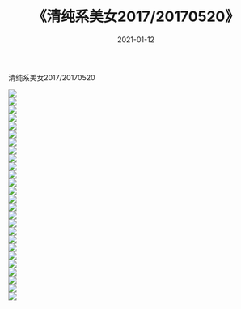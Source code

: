 ﻿---
layout: post
title:  《清纯系美女2017/20170520》
date:   2021-01-12
img: http://img.660000.xyz/Sharelink/清纯系美女/2017/20170520/000.jpg
categories: [美女, 清纯, 唯美]
---

清纯系美女2017/20170520

 ![](http://img.660000.xyz/Sharelink/清纯系美女/2017/20170520/001.png) <br>![](http://img.660000.xyz/Sharelink/清纯系美女/2017/20170520/002.png) <br>![](http://img.660000.xyz/Sharelink/清纯系美女/2017/20170520/003.png) <br>![](http://img.660000.xyz/Sharelink/清纯系美女/2017/20170520/004.png) <br>![](http://img.660000.xyz/Sharelink/清纯系美女/2017/20170520/005.png) <br>![](http://img.660000.xyz/Sharelink/清纯系美女/2017/20170520/006.png) <br>![](http://img.660000.xyz/Sharelink/清纯系美女/2017/20170520/007.png) <br>![](http://img.660000.xyz/Sharelink/清纯系美女/2017/20170520/008.png) <br>![](http://img.660000.xyz/Sharelink/清纯系美女/2017/20170520/009.png) <br>![](http://img.660000.xyz/Sharelink/清纯系美女/2017/20170520/010.png) <br>![](http://img.660000.xyz/Sharelink/清纯系美女/2017/20170520/011.png) <br>![](http://img.660000.xyz/Sharelink/清纯系美女/2017/20170520/012.png) <br>![](http://img.660000.xyz/Sharelink/清纯系美女/2017/20170520/013.png) <br>![](http://img.660000.xyz/Sharelink/清纯系美女/2017/20170520/014.png) <br>![](http://img.660000.xyz/Sharelink/清纯系美女/2017/20170520/015.png) <br>![](http://img.660000.xyz/Sharelink/清纯系美女/2017/20170520/016.png) <br>![](http://img.660000.xyz/Sharelink/清纯系美女/2017/20170520/017.png) <br>![](http://img.660000.xyz/Sharelink/清纯系美女/2017/20170520/018.png) <br>![](http://img.660000.xyz/Sharelink/清纯系美女/2017/20170520/019.png) <br>![](http://img.660000.xyz/Sharelink/清纯系美女/2017/20170520/020.png) <br>![](http://img.660000.xyz/Sharelink/清纯系美女/2017/20170520/021.png) <br>![](http://img.660000.xyz/Sharelink/清纯系美女/2017/20170520/022.png) <br>![](http://img.660000.xyz/Sharelink/清纯系美女/2017/20170520/023.png) <br>![](http://img.660000.xyz/Sharelink/清纯系美女/2017/20170520/024.png) <br>![](http://img.660000.xyz/Sharelink/清纯系美女/2017/20170520/025.png) <br>![](http://img.660000.xyz/Sharelink/清纯系美女/2017/20170520/026.png) <br>